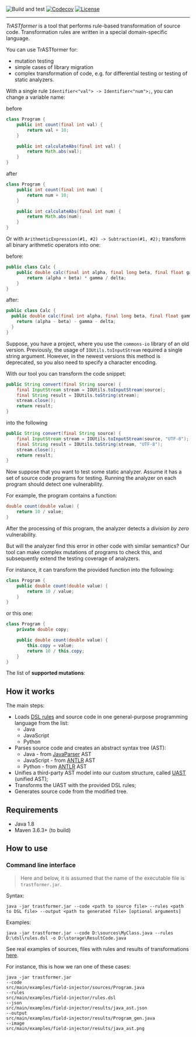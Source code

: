 ![Build and test](https://github.com/cqfn/trastformer/workflows/Build%20and%20test/badge.svg)
[![Codecov](https://codecov.io/gh/cqfn/trastformer/branch/master/graph/badge.svg)](https://codecov.io/gh/cqfn/trastformer)
[![License](https://img.shields.io/badge/license-MIT-green.svg)](https://github.com/cqfn/trastformer/blob/master/LICENSE.txt)
___


*TrASTformer* is a tool that performs rule-based transformation of source code.
Transformation rules are written in a special domain-specific language.

You can use TrASTformer for:
- mutation testing
- simple cases of library migration
- complex transformation of code, e.g. for differential testing or testing of static analyzers.

With a single rule `Identifier<"val"> -> Identifier<"num">;`, you can change a variable name:

before

```java
class Program {
    public int count(final int val) {
        return val + 10;
    }

    public int calculateAbs(final int val) {
        return Math.abs(val);
    }
}
```

after

```java
class Program {
    public int count(final int num) {
        return num + 10;
    }

    public int calculateAbs(final int num) {
        return Math.abs(num);
    }
}
```

Or with `ArithmeticExpression(#1, #2) -> Subtraction(#1, #2);` transform all binary arithmetic operators into one:

before:

```java
public class Calc {
    public double calc(final int alpha, final long beta, final float gamma, final double delta) {
        return (alpha + beta) * gamma / delta;
    }
}
```

after:

```java
public class Calc {
  public double calc(final int alpha, final long beta, final float gamma, final double delta) {
    return (alpha - beta) - gamma - delta;
  }
}
```

Suppose, you have a project, where you use the `commons-io` library of an old version.
Previously, the usage of `IOUtils.toInputStream` required a single string argument.
However, in the newest versions this method is deprecated, so you also need to specify a character encoding.

With our tool you can transform the code snippet:

```java
public String convert(final String source) {
    final InputStream stream = IOUtils.toInputStream(source);
    final String result = IOUtils.toString(stream);
    stream.close();
    return result;
}
```

into the following

```java
public String convert(final String source) {
    final InputStream stream = IOUtils.toInputStream(source, "UTF-8");
    final String result = IOUtils.toString(stream, "UTF-8");
    stream.close();
    return result;
}
```

Now suppose that you want to test some static analyzer.
Assume it has a set of source code programs for testing.
Running the analyzer on each program should detect one vulnerability.

For example, the program contains a function:

```java
double count(double value) {
    return 10 / value;    
}
```

After the processing of this program, the analyzer detects a *division by zero* vulnerability. 

But will the analyzer find this error in other code with similar semantics?
Our tool can make complex mutations of programs to check this, and subsequently extend the testing coverage of analyzers.

For instance, it can transform the provided function into the following:

```java
class Program { 
    public double count(double value) {
        return 10 / value;
    }
}
```

or this one:

```java
class Program {
    private double copy;

    public double count(double value) {
        this.copy = value;
        return 10 / this.copy;
    }
}
```

The list of **supported mutations**:




## How it works

The main steps:

- Loads [DSL rules](https://github.com/cqfn/astranaut#domain-specific-language) and source code in one general-purpose programming language from the list:
    - Java
    - JavaScript
    - Python
- Parses source code and creates an abstract syntax tree (AST):
    - Java - from [JavaParser](https://javaparser.org/) AST
    - JavaScript - from [ANTLR](https://github.com/antlr/grammars-v4/tree/master/javascript/javascript) AST
    - Python - from [ANTLR](https://github.com/antlr/grammars-v4/tree/master/python/python) AST
- Unifies a third-party AST model into our custom structure, called [UAST](https://github.com/cqfn/uast) (unified AST);
- Transforms the UAST with the provided DSL rules;
- Generates source code from the modified tree.

## Requirements

* Java 1.8
* Maven 3.6.3+ (to build)

## How to use

### Command line interface

> Here and below, it is assumed that the name of the executable file is `trastformer.jar`.

Syntax:

```
java -jar trastformer.jar --code <path to source file> --rules <path to DSL file> --output <path to generated file> [optional arguments] 
```

Examples:

```
java -jar trastformer.jar --code D:\sources\MyClass.java --rules D:\dsl\rules.dsl -o D:\storage\ResultCode.java
```

See real examples of sources, files with rules and results of transformations [here](src/main/examples).

For instance, this is how we ran one of these cases:

```
java -jar trastformer.jar
--code
src/main/examples/field-injector/sources/Program.java
--rules
src/main/examples/field-injector/rules.dsl
--json
src/main/examples/field-injector/results/java_ast.json
--output
src/main/examples/field-injector/results/Program_gen.java
--image
src/main/examples/field-injector/results/java_ast.png
```
